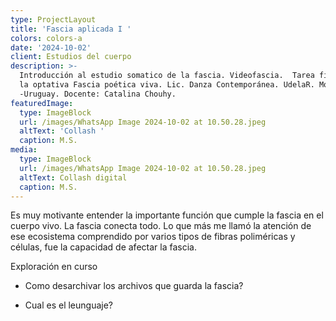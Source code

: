 ```yaml
---
type: ProjectLayout
title: 'Fascia aplicada I '
colors: colors-a
date: '2024-10-02'
client: Estudios del cuerpo
description: >-
  Introducción al estudio somatico de la fascia. Videofascia.  Tarea final para
  la optativa Fascia poética viva. Lic. Danza Contemporánea. UdelaR. Montevideo
  -Uruguay. Docente: Catalina Chouhy.
featuredImage:
  type: ImageBlock
  url: /images/WhatsApp Image 2024-10-02 at 10.50.28.jpeg
  altText: 'Collash '
  caption: M.S.
media:
  type: ImageBlock
  url: /images/WhatsApp Image 2024-10-02 at 10.50.28.jpeg
  altText: Collash digital
  caption: M.S.
---
```

Es muy motivante entender la importante función que cumple la fascia en el cuerpo vivo.
La fascia conecta todo.
Lo que más me llamó la atención de ese ecosistema comprendido por varios tipos de fibras
poliméricas y células, fue la capacidad de afectar la fascia.

Exploración en curso 

*   Como desarchivar los archivos que guarda la fascia?

*   Cual es el leunguaje?



